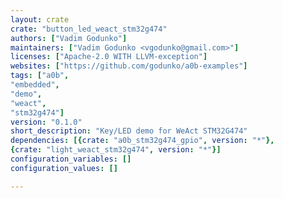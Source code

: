 ```yaml
---
layout: crate
crate: "button_led_weact_stm32g474"
authors: ["Vadim Godunko"]
maintainers: ["Vadim Godunko <vgodunko@gmail.com>"]
licenses: ["Apache-2.0 WITH LLVM-exception"]
websites: ["https://github.com/godunko/a0b-examples"]
tags: ["a0b",
"embedded",
"demo",
"weact",
"stm32g474"]
version: "0.1.0"
short_description: "Key/LED demo for WeAct STM32G474"
dependencies: [{crate: "a0b_stm32g474_gpio", version: "*"},
{crate: "light_weact_stm32g474", version: "*"}]
configuration_variables: []
configuration_values: []

---
```



